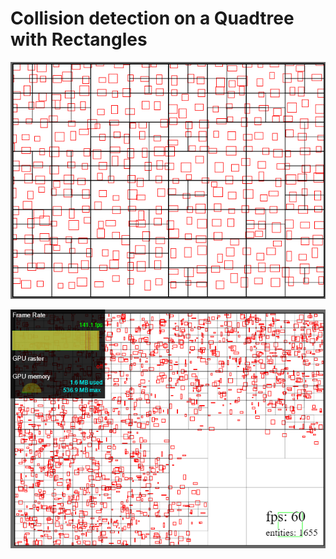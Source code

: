 # Collision detection on a Quadtree with Rectangles

![Rectangles colliding](./resources/demo1.png)


![Rectangles colliding](./resources/demo2.png)

